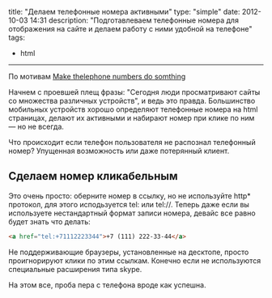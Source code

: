 title: "Делаем телефонные номера активными"
type: "simple"
date: 2012-10-03 14:31
description: "Подготавлеваем телефонные номера для отображения на сайте и делаем работу с ними удобной на телефоне"
tags:
- html
---

По мотивам [Make thelephone numbers do somthing](http://webdesign.tutsplus.com/tutorials/htmlcss-tutorials/quick-tip-make-telephone-numbers-do-something/)

Начнем с проевшей плещ фразы: "Сегодня люди просматривают сайты со множества различных устройств", и ведь это правда. Большинство мобильных устройств хорошо определяют телефонные номера на html страницах, делают их активными и набирают номер при клике по ним — но не всегда.

Что происходит если телефон пользователя не распознал телефонный номер? Упущенная возможность или даже потерянный клиент.

## Сделаем номер кликабельным

Это очень просто: оберните номер в ссылку, но не используйте http* протокол, для этого исподьзуется tel: или tel://. Теперь даже если вы используете нестандартный формат записи номера, девайс все равно будет знать что делать:

```html
<a href="tel:+71112223344">+7 (111) 222-33-44</a>
```

Не поддерживающие браузеры, установленные на десктопе, просто проигнорируют клики по этим ссылкам. Конечно если не используются специальные расширения типа skype.

На этом все, проба пера с телефона вроде как успешна.
